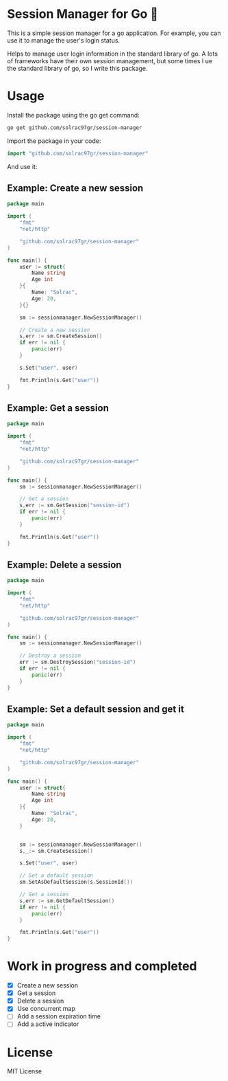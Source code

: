# Session Manager for Go 📂

This is a simple session manager for a go application. For example, you can use it to manage the user's login status.

Helps to manage user login information in the standard library of go. A lots of frameworks have their own session management, but some times I ue the standard library of go, so I write this package.

# Usage

Install the package using the go get command:

```bash
go get github.com/solrac97gr/session-manager
```

Import the package in your code:

```go
import "github.com/solrac97gr/session-manager"
```

And use it:

## Example: Create a new session
```go
package main

import (
    "fmt"
    "net/http"

    "github.com/solrac97gr/session-manager"
)

func main() {
    user := struct{
        Name string
        Age int
    }{
        Name: "Solrac",
        Age: 20,
    }{}

    sm := sessionmanager.NewSessionManager()

    // Create a new session
    s,err := sm.CreateSession()
    if err != nil {
        panic(err)
    }

    s.Set("user", user)

    fmt.Println(s.Get("user"))
}
```

## Example: Get a session
```go
package main

import (
    "fmt"
    "net/http"

    "github.com/solrac97gr/session-manager"
)

func main() {
    sm := sessionmanager.NewSessionManager()

    // Get a session
    s,err := sm.GetSession("session-id")
    if err != nil {
        panic(err)
    }

    fmt.Println(s.Get("user"))
}
```
## Example: Delete a session
```go
package main

import (
    "fmt"
    "net/http"

    "github.com/solrac97gr/session-manager"
)

func main() {
    sm := sessionmanager.NewSessionManager()

    // Destroy a session
    err := sm.DestroySession("session-id")
    if err != nil {
        panic(err)
    }
}
```
## Example: Set a default session and get it
```go
package main

import (
    "fmt"
    "net/http"

    "github.com/solrac97gr/session-manager"
)

func main() {
    user := struct{
        Name string
        Age int
    }{
        Name: "Solrac",
        Age: 20,
    }


    sm := sessionmanager.NewSessionManager()
    s,_:= sm.CreateSession()

    s.Set("user", user)

    // Set a default session
    sm.SetAsDefaultSession(s.SessionId())

    // Get a session
    s,err := sm.GetDefaultSession()
    if err != nil {
        panic(err)
    }

    fmt.Println(s.Get("user"))
}
```

# Work in progress and completed
- [x] Create a new session
- [x] Get a session
- [x] Delete a session
- [x] Use concurrent map
- [ ] Add a session expiration time
- [ ] Add a active indicator

# License
MIT License